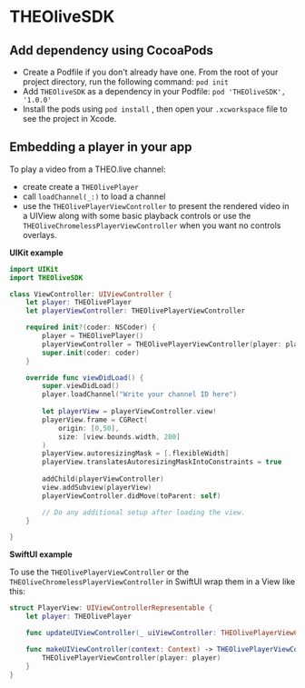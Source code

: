# THEOliveSDK

## Add dependency using CocoaPods

- Create a Podfile if you don't already have one. From the root of your project directory, run the following command: `pod init`
- Add `THEOliveSDK` as a dependency in your Podfile: `pod 'THEOliveSDK', '1.0.0'`
- Install the pods using `pod install` , then open your `.xcworkspace` file to see the project in Xcode.

## Embedding a player in your app

To play a video from a THEO.live channel:
 - create create a ``THEOlivePlayer``
 - call ``loadChannel(_:)`` to load a channel
 - use the ``THEOlivePlayerViewController`` to present the rendered video in a UIView along with some basic playback controls or use the ``THEOliveChromelessPlayerViewController`` when you want no controls overlays.

**UIKit example**

```swift
import UIKit
import THEOliveSDK

class ViewController: UIViewController {
    let player: THEOlivePlayer
    let playerViewController: THEOlivePlayerViewController

    required init?(coder: NSCoder) {
        player = THEOlivePlayer()
        playerViewController = THEOlivePlayerViewController(player: player)
        super.init(coder: coder)
    }

    override func viewDidLoad() {
        super.viewDidLoad()
        player.loadChannel("Write your channel ID here")
                
        let playerView = playerViewController.view!
        playerView.frame = CGRect(
            origin: [0,50],
            size: [view.bounds.width, 200]
        )
        playerView.autoresizingMask = [.flexibleWidth]
        playerView.translatesAutoresizingMaskIntoConstraints = true
        
        addChild(playerViewController)
        view.addSubview(playerView)
        playerViewController.didMove(toParent: self)

        // Do any additional setup after loading the view.
    }

}
```

**SwiftUI example**

To use the ``THEOlivePlayerViewController`` or the ``THEOliveChromelessPlayerViewController`` in SwiftUI wrap them in a View like this: 
```swift
struct PlayerView: UIViewControllerRepresentable {
    let player: THEOlivePlayer

    func updateUIViewController(_ uiViewController: THEOlivePlayerViewController, context: Context) {}

    func makeUIViewController(context: Context) -> THEOlivePlayerViewController {
        THEOlivePlayerViewController(player: player)
    }
}
```


